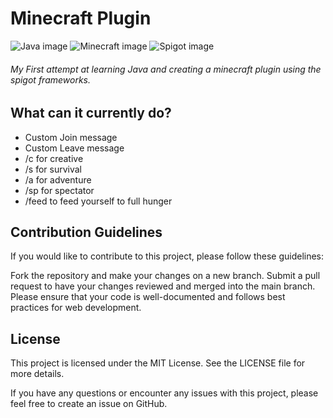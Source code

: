 # Minecraft Plugin
![Java image](https://img.shields.io/badge/Java-007396?style=for-the-badge&logo=java&logoColor=white)
![Minecraft image](https://img.shields.io/badge/Minecraft-FFC000?style=for-the-badge&logo=minecraft&logoColor=white)
![Spigot image](https://img.shields.io/badge/Spigot-4DAB97?style=for-the-badge&logo=spigotmc&logoColor=white)

###### My First attempt at learning Java and creating a minecraft plugin using the spigot frameworks.

## What can it currently do?
 - Custom Join message
 - Custom Leave message
 - /c for creative
 - /s for survival
 - /a for adventure
 - /sp for spectator
 - /feed to feed yourself to full hunger
 
## Contribution Guidelines
If you would like to contribute to this project, please follow these guidelines:

Fork the repository and make your changes on a new branch.
Submit a pull request to have your changes reviewed and merged into the main branch.
Please ensure that your code is well-documented and follows best practices for web development.
## License
This project is licensed under the MIT License. See the LICENSE file for more details.

If you have any questions or encounter any issues with this project, please feel free to create an issue on GitHub.
